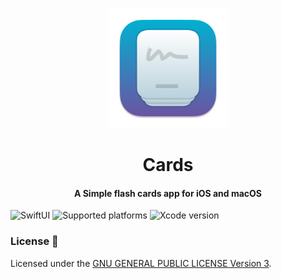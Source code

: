 <p align="center">
  <img src="Cards/Resources/Assets.xcassets/AppIcon.appiconset/512x512@2x.png" height="192">
  <h1 align="center">Cards</h1>
	<h4 align="center">A Simple flash cards app for iOS and macOS</h4>
</p>

![SwiftUI](https://img.shields.io/badge/SwiftUI-black?logo=swift)
![Supported platforms](https://img.shields.io/badge/Platforms-iOS%2016.0+%20|%20macOS%2013.0-white?logo=apple)
![Xcode version](https://img.shields.io/badge/Xcode%2014.1+-black?logo=xcode)

### License 📝

Licensed under the [GNU GENERAL PUBLIC LICENSE Version 3](https://github.com/Rminsh/Cards/blob/main/LICENSE.md).
